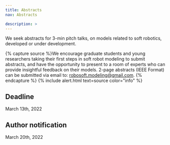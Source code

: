 ```yaml
---
title: Abstracts
nav: Abstracts

description: > 
---
```


We seek abstracts for 3-min pitch talks, on models related to soft robotics, developed or under development. 

{% capture source %}We encourage graduate students and young researchers taking their first steps in soft robot modeling to submit abstracts, and have the opportunity to present to a room of experts who can provide insightful feedback on their models. 
2-page abstracts (IEEE Format) can be submitted via email to: [robosoft.modeling@gmail.com](mailto:robosoft.modeling@gmail.com). 
{% endcapture %}
{% include alert.html text=source color="info" %}



## Deadline
March 13th, 2022

## Author notification
March 20th, 2022
